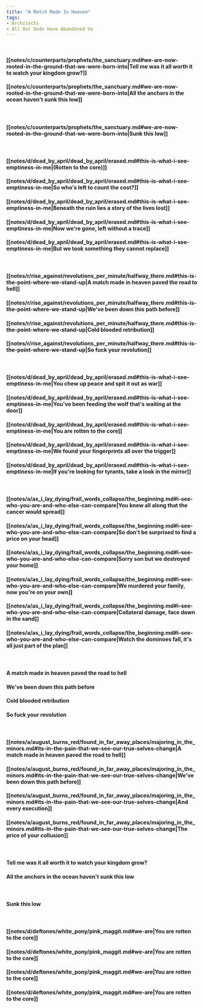 ```yaml
---
title: "A Match Made In Heaven"
tags:
- Architects
- All Our Gods Have Abandoned Us
---
```

&nbsp;
#### [[notes/c/counterparts/prophets/the_sanctuary.md#we-are-now-rooted-in-the-ground-that-we-were-born-into|Tell me was it all worth it to watch your kingdom grow?]]
#### [[notes/c/counterparts/prophets/the_sanctuary.md#we-are-now-rooted-in-the-ground-that-we-were-born-into|All the anchors in the ocean haven't sunk this low]]
&nbsp;
#### [[notes/c/counterparts/prophets/the_sanctuary.md#we-are-now-rooted-in-the-ground-that-we-were-born-into|Sunk this low]]
&nbsp;
#### [[notes/d/dead_by_april/dead_by_april/erased.md#this-is-what-i-see-emptiness-in-me|(Rotten to the core)]]
#### [[notes/d/dead_by_april/dead_by_april/erased.md#this-is-what-i-see-emptiness-in-me|So who's left to count the cost?]]
#### [[notes/d/dead_by_april/dead_by_april/erased.md#this-is-what-i-see-emptiness-in-me|Beneath the ruin lies a story of the lives lost]]
#### [[notes/d/dead_by_april/dead_by_april/erased.md#this-is-what-i-see-emptiness-in-me|Now we're gone, left without a trace]]
#### [[notes/d/dead_by_april/dead_by_april/erased.md#this-is-what-i-see-emptiness-in-me|But we took something they cannot replace]]
&nbsp;
#### [[notes/r/rise_against/revolutions_per_minute/halfway_there.md#this-is-the-point-where-we-stand-up|A match made in heaven paved the road to hell]]
#### [[notes/r/rise_against/revolutions_per_minute/halfway_there.md#this-is-the-point-where-we-stand-up|We've been down this path before]]
#### [[notes/r/rise_against/revolutions_per_minute/halfway_there.md#this-is-the-point-where-we-stand-up|Cold blooded retribution]]
#### [[notes/r/rise_against/revolutions_per_minute/halfway_there.md#this-is-the-point-where-we-stand-up|So fuck your revolution]]
&nbsp;
#### [[notes/d/dead_by_april/dead_by_april/erased.md#this-is-what-i-see-emptiness-in-me|You chew up peace and spit it out as war]]
#### [[notes/d/dead_by_april/dead_by_april/erased.md#this-is-what-i-see-emptiness-in-me|You've been feeding the wolf that's waiting at the door]]
#### [[notes/d/dead_by_april/dead_by_april/erased.md#this-is-what-i-see-emptiness-in-me|You are rotten to the core]]
#### [[notes/d/dead_by_april/dead_by_april/erased.md#this-is-what-i-see-emptiness-in-me|We found your fingerprints all over the trigger]]
#### [[notes/d/dead_by_april/dead_by_april/erased.md#this-is-what-i-see-emptiness-in-me|If you're looking for tyrants, take a look in the mirror]]
&nbsp;
#### [[notes/a/as_i_lay_dying/frail_words_collapse/the_beginning.md#i-see-who-you-are-and-who-else-can-compare|You knew all along that the cancer would spread]]
#### [[notes/a/as_i_lay_dying/frail_words_collapse/the_beginning.md#i-see-who-you-are-and-who-else-can-compare|So don't be surprised to find a price on your head]]
#### [[notes/a/as_i_lay_dying/frail_words_collapse/the_beginning.md#i-see-who-you-are-and-who-else-can-compare|Sorry son but we destroyed your home]]
#### [[notes/a/as_i_lay_dying/frail_words_collapse/the_beginning.md#i-see-who-you-are-and-who-else-can-compare|We murdered your family, now you're on your own]]
#### [[notes/a/as_i_lay_dying/frail_words_collapse/the_beginning.md#i-see-who-you-are-and-who-else-can-compare|Collateral damage, face down in the sand]]
#### [[notes/a/as_i_lay_dying/frail_words_collapse/the_beginning.md#i-see-who-you-are-and-who-else-can-compare|Watch the dominoes fall, it's all just part of the plan]]
&nbsp;
#### A match made in heaven paved the road to hell
#### We've been down this path before
#### Cold blooded retribution
#### So fuck your revolution
&nbsp;
#### [[notes/a/august_burns_red/found_in_far_away_places/majoring_in_the_minors.md#its-in-the-pain-that-we-see-our-true-selves-change|A match made in heaven paved the road to hell]]
#### [[notes/a/august_burns_red/found_in_far_away_places/majoring_in_the_minors.md#its-in-the-pain-that-we-see-our-true-selves-change|We've been down this path before]]
#### [[notes/a/august_burns_red/found_in_far_away_places/majoring_in_the_minors.md#its-in-the-pain-that-we-see-our-true-selves-change|And every execution]]
#### [[notes/a/august_burns_red/found_in_far_away_places/majoring_in_the_minors.md#its-in-the-pain-that-we-see-our-true-selves-change|The price of your collusion]]
&nbsp;
#### Tell me was it all worth it to watch your kingdom grow?
#### All the anchors in the ocean haven't sunk this low
&nbsp;
#### Sunk this low
&nbsp;
#### [[notes/d/deftones/white_pony/pink_maggit.md#we-are|You are rotten to the core]]
#### [[notes/d/deftones/white_pony/pink_maggit.md#we-are|You are rotten to the core]]
#### [[notes/d/deftones/white_pony/pink_maggit.md#we-are|You are rotten to the core]]
#### [[notes/d/deftones/white_pony/pink_maggit.md#we-are|You are rotten to the core]]
